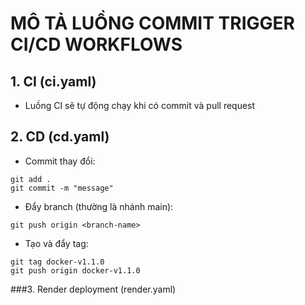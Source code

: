 # MÔ TẢ LUỒNG COMMIT TRIGGER CI/CD WORKFLOWS

## 1. CI (ci.yaml)
- Luồng CI sẽ tự động chạy khi có commit và pull request
## 2. CD (cd.yaml)
- Commit thay đổi:
```
git add .
git commit -m "message"
```

- Đẩy branch (thường là nhánh main):
```
git push origin <branch-name>
```

- Tạo và đẩy tag:
```
git tag docker-v1.1.0
git push origin docker-v1.1.0
```
###3. Render deployment (render.yaml)